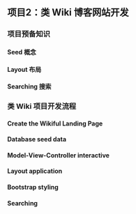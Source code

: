 
## 项目2：类 Wiki 博客网站开发

### 项目预备知识

#### Seed 概念

#### Layout 布局

#### Searching 搜索


### 类 Wiki 项目开发流程

#### Create the Wikiful Landing Page
#### Database seed data
#### Model-View-Controller interactive 
#### Layout application
#### Bootstrap styling
#### Searching 


